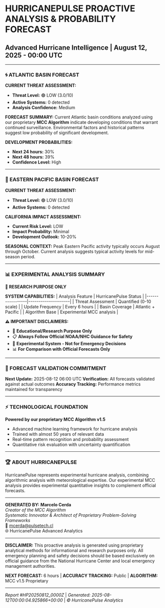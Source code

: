 # HURRICANEPULSE PROACTIVE ANALYSIS & PROBABILITY FORECAST
## Advanced Hurricane Intelligence | August 12, 2025 - 00:00 UTC

---

### 🌀 ATLANTIC BASIN FORECAST

**CURRENT THREAT ASSESSMENT:**
- **Threat Level:** 🟢 LOW (3.0/10)
- **Active Systems:** 0 detected
- **Analysis Confidence:** Medium

**FORECAST SUMMARY:**
Current Atlantic basin conditions analyzed using our proprietary **MCC Algorithm** indicate developing conditions that warrant continued surveillance. Environmental factors and historical patterns suggest low probability of significant development.

**DEVELOPMENT PROBABILITIES:**
- **Next 24 hours:** 30%
- **Next 48 hours:** 39%
- **Confidence Level:** High

---

### 🌊 EASTERN PACIFIC BASIN FORECAST

**CURRENT THREAT ASSESSMENT:**
- **Threat Level:** 🟢 LOW (3.0/10)
- **Active Systems:** 0 detected

**CALIFORNIA IMPACT ASSESSMENT:**
- **Current Risk Level:** LOW
- **Impact Probability:** Minimal
- **Development Outlook:** 10-20%

**SEASONAL CONTEXT:**
Peak Eastern Pacific activity typically occurs August through October. Current analysis suggests typical activity levels for mid-season period.

---
### 📊 EXPERIMENTAL ANALYSIS SUMMARY
**🔬 RESEARCH PURPOSE ONLY**

**SYSTEM CAPABILITIES:**
| Analysis Feature | HurricanePulse Status |
|-----------------|---------------------|
| Threat Assessment | Quantified (0-10 scale) |
| Update Frequency | Every 6 hours |
| Basin Coverage | Atlantic + Pacific |
| Algorithm Base | Experimental MCC analysis |

**⚠️ IMPORTANT DISCLAIMERS:**
- 🚨 **Educational/Research Purpose Only**
- 📋 **Always Follow Official NOAA/NHC Guidance for Safety**
- 🔬 **Experimental System - Not for Emergency Decisions**
- 📊 **For Comparison with Official Forecasts Only**
---
### 🎯 FORECAST VALIDATION COMMITMENT

**Next Update:** 2025-08-12 06:00 UTC
**Verification:** All forecasts validated against actual outcomes
**Accuracy Tracking:** Performance metrics maintained for transparency

---

### ⚡ TECHNOLOGICAL FOUNDATION

**Powered by our proprietary MCC Algorithm v1.5**
- Advanced machine learning framework for hurricane analysis
- Trained with almost 50 years of relevant data
- Real-time pattern recognition and probability assessment
- Quantitative risk evaluation with uncertainty quantification

---

### 🏆 ABOUT HURRICANEPULSE

HurricanePulse represents experimental hurricane analysis, combining algorithmic analysis with meteorological expertise. Our experimental MCC analysis provides experimental quantitative insights to complement official forecasts.

---

**GENERATED BY:**
**Marcelo Cerda**  
*Creator of the MCC Algorithm*  
*Systematic Innovator & Architect of Proprietary Problem-Solving Frameworks*  
📧 mcerda@pulsetech.cl  
🌐 HurricanePulse Advanced Analytics

---

**DISCLAIMER:** This proactive analysis is generated using proprietary analytical methods for informational and research purposes only. All emergency planning and safety decisions should be based exclusively on official guidance from the National Hurricane Center and local emergency management authorities.

**NEXT FORECAST:** 6 hours | **ACCURACY TRACKING:** Public | **ALGORITHM:** MCC v1.5 Proprietary

---
*Report #HP20250812_0000Z* | *Generated: 2025-08-12T00:00:04.925866+00:00* | *© HurricanePulse Analytics*
